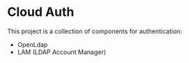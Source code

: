 # Cloud Auth

This project is a collection of components for authentication:
- OpenLdap
- LAM (LDAP Account Manager)

